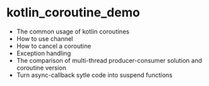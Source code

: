 # kotlin_coroutine_demo
- The common usage of kotlin coroutines
- How to use channel
- How to cancel a coroutine
- Exception handling
- The comparison of multi-thread producer-consumer solution and coroutine version
- Turn async-callback sytle code into suspend functions

